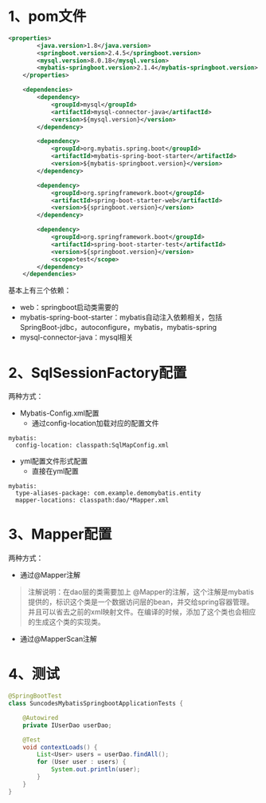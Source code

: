 # 1、pom文件
```xml
<properties>
        <java.version>1.8</java.version>
        <springboot.version>2.4.5</springboot.version>
        <mysql.version>8.0.18</mysql.version>
        <mybatis-springboot.version>2.1.4</mybatis-springboot.version>
    </properties>

    <dependencies>
        <dependency>
            <groupId>mysql</groupId>
            <artifactId>mysql-connector-java</artifactId>
            <version>${mysql.version}</version>
        </dependency>

        <dependency>
            <groupId>org.mybatis.spring.boot</groupId>
            <artifactId>mybatis-spring-boot-starter</artifactId>
            <version>${mybatis-springboot.version}</version>
        </dependency>

        <dependency>
            <groupId>org.springframework.boot</groupId>
            <artifactId>spring-boot-starter-web</artifactId>
            <version>${springboot.version}</version>
        </dependency>

        <dependency>
            <groupId>org.springframework.boot</groupId>
            <artifactId>spring-boot-starter-test</artifactId>
            <version>${springboot.version}</version>
            <scope>test</scope>
        </dependency>
    </dependencies>
```

基本上有三个依赖：
- web：springboot启动类需要的
- mybatis-spring-boot-starter：mybatis自动注入依赖相关，包括SpringBoot-jdbc，autoconfigure，mybatis，mybatis-spring
- mysql-connector-java：mysql相关

# 2、SqlSessionFactory配置
两种方式：
- Mybatis-Config.xml配置
  - 通过config-location加载对应的配置文件
```
mybatis:
  config-location: classpath:SqlMapConfig.xml
```

- yml配置文件形式配置
  - 直接在yml配置
```
mybatis:
  type-aliases-package: com.example.demomybatis.entity
  mapper-locations: classpath:dao/*Mapper.xml
```

# 3、Mapper配置
两种方式：

- 通过@Mapper注解
> 注解说明：在dao层的类需要加上 @Mapper的注解，这个注解是mybatis提供的，标识这个类是一个数据访问层的bean，并交给spring容器管理。并且可以省去之前的xml映射文件。在编译的时候，添加了这个类也会相应的生成这个类的实现类。
- 通过@MapperScan注解

# 4、测试
```java
@SpringBootTest
class SuncodesMybatisSpringbootApplicationTests {

    @Autowired
    private IUserDao userDao;

    @Test
    void contextLoads() {
        List<User> users = userDao.findAll();
        for (User user : users) {
            System.out.println(user);
        }
    }
}
```
